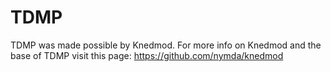 # TDMP

TDMP was made possible by Knedmod.
For more info on Knedmod and the base of TDMP visit this page:
https://github.com/nymda/knedmod
